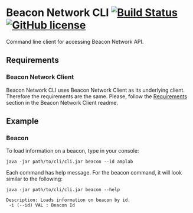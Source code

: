 # Beacon Network CLI [![Build Status](https://travis-ci.org/mcupak/beacon-network-cli.svg?branch=develop)](https://travis-ci.org/mcupak/beacon-network-cli) [![GitHub license](https://img.shields.io/badge/license-Apache%202-blue.svg)](https://raw.githubusercontent.com/mcupak/beacon-network-cli/develop/LICENSE)
Command line client for accessing Beacon Network API.

## Requirements
### Beacon Network Client
Beacon Network CLI uses Beacon Network Client as its underlying client. Therefore the requirements are the same. Please,
follow the [Requirements](https://github.com/mcupak/beacon-network-client#requirements) section in the Beacon Network
Client readme.

## Example
### Beacon
To load information on a beacon, type in your console:
```
java -jar path/to/cli/cli.jar beacon --id amplab
```

Each command has help message. For the beacon command, it will look similar to the following:
```
java -jar path/to/cli/cli.jar beacon --help

Description: Loads information on beacon by id.
 -i (--id) VAL : Beacon Id
```